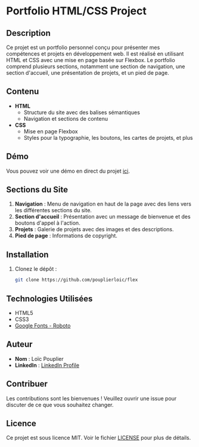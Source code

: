 # Portfolio HTML/CSS Project

## Description

Ce projet est un portfolio personnel conçu pour présenter mes compétences et projets en développement web. Il est réalisé en utilisant HTML et CSS avec une mise en page basée sur Flexbox. Le portfolio comprend plusieurs sections, notamment une section de navigation, une section d'accueil, une présentation de projets, et un pied de page.

## Contenu

- **HTML**
  - Structure du site avec des balises sémantiques
  - Navigation et sections de contenu
- **CSS**
  - Mise en page Flexbox
  - Styles pour la typographie, les boutons, les cartes de projets, et plus

## Démo

Vous pouvez voir une démo en direct du projet [ici](https://flex-one-lake.vercel.app/).

## Sections du Site

1. **Navigation** : Menu de navigation en haut de la page avec des liens vers les différentes sections du site.
2. **Section d'accueil** : Présentation avec un message de bienvenue et des boutons d'appel à l'action.
3. **Projets** : Galerie de projets avec des images et des descriptions.
4. **Pied de page** : Informations de copyright.

## Installation

1. Clonez le dépôt :
   ```sh
   git clone https://github.com/pouplierloic/flex
## Technologies Utilisées

- HTML5
- CSS3
- [Google Fonts - Roboto](https://fonts.google.com/specimen/Roboto)

## Auteur

- **Nom** : Loïc Pouplier
- **LinkedIn** : [LinkedIn Profile](https://www.linkedin.com/in/lo%C3%AFc-pouplier-b9994514b/)

## Contribuer

Les contributions sont les bienvenues ! Veuillez ouvrir une issue pour discuter de ce que vous souhaitez changer.

## Licence

Ce projet est sous licence MIT. Voir le fichier [LICENSE](./LICENSE) pour plus de détails.
